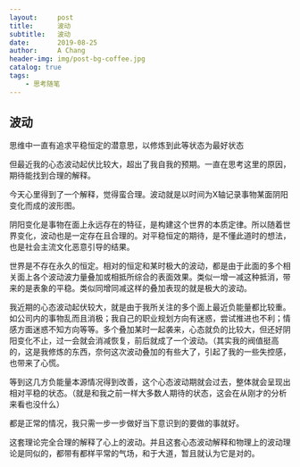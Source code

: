 ```yaml
---
layout:     post
title:      波动
subtitle:   波动
date:       2019-08-25
author:     A Chang
header-img: img/post-bg-coffee.jpg
catalog: true
tags:
    - 思考随笔
---
```


## 波动

思维中一直有追求平稳恒定的潜意思，以修炼到此等状态为最好状态

但最近我的心态波动起伏比较大，超出了我自我的预期。一直在思考这里的原因，期待能找到合理的解释。

今天心里得到了一个解释，觉得蛮合理。波动就是以时间为X轴记录事物某面阴阳变化而成的波形图。

阴阳变化是事物在面上永远存在的特征，是构建这个世界的本质定律。所以随着世界变化，波动也是一定存在且合理的。对平稳恒定的期待，是不懂此道时的想法，也是社会主流文化恶意引导的结果。

世界是不存在永久的恒定。相对的恒定和某时极大的波动，都是由于此面的多个相关面上各个波动波力量叠加或相抵所综合的表面效果。类似一增一减这种抵消，带来的是表象的平稳。类似同增同减这样的叠加表现的就是极大的波动。

我近期的心态波动起伏较大，就是由于我所关注的多个面上最近负能量都比较重。如公司内的事物乱而且消极；我自己的职业规划方向有迷惑，尝试推进也不利；情感方面迷惑不知方向等等。多个叠加某时一起袭来，心态就负的比较大，但还好阴阳变化不止，过一会就会消减恢复，前后就成了一个波动。（其实我的阀值挺高的，这是我修炼的东西，奈何这次波动叠加的有些大了，引起了我的一些失控感，也带来了心慌。

等到这几方负能量本源情况得到改善，这个心态波动期就会过去，整体就会呈现出相对平稳的状态。（就是和我之前一样大多数人期待的状态，这会在从刚才的分析来看也没什么）

都是正常的情况，我只需一步一步做好当下意识到的要做的事就好。

这套理论完全合理的解释了心上的波动。并且这套心态波动解释和物理上的波动理论是同似的，都带有都样平常的气场，和于大道，暂且就认为它是对的。